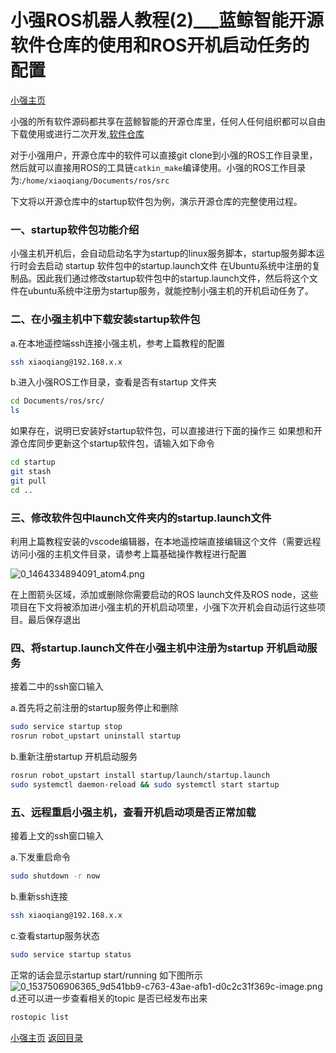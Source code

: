 # 小强ROS机器人教程(2)___蓝鲸智能开源软件仓库的使用和ROS开机启动任务的配置<br>
[小强主页](https://www.bwbot.org/products/xiaoqiang-4-pro)

小强的所有软件源码都共享在蓝鲸智能的开源仓库里，任何人任何组织都可以自由下载使用或进行二次开发,[软件仓库](https://github.com/BlueWhaleRobot)

对于小强用户，开源仓库中的软件可以直接git clone到小强的ROS工作目录里，然后就可以直接用ROS的工具链`catkin_make`编译使用。小强的ROS工作目录为:`/home/xiaoqiang/Documents/ros/src`

下文将以开源仓库中的startup软件包为例，演示开源仓库的完整使用过程。

### 一、startup软件包功能介绍

小强主机开机后，会自动启动名字为startup的linux服务脚本，startup服务脚本运行时会去启动 startup 软件包中的startup.launch文件 在Ubuntu系统中注册的复制品。因此我们通过修改startup软件包中的startup.launch文件，然后将这个文件在ubuntu系统中注册为startup服务，就能控制小强主机的开机启动任务了。

### 二、在小强主机中下载安装startup软件包

a.在本地遥控端ssh连接小强主机，参考上篇教程的配置

```bash
ssh xiaoqiang@192.168.x.x
```

b.进入小强ROS工作目录，查看是否有startup 文件夹

```bash
cd Documents/ros/src/
ls
```

如果存在，说明已安装好startup软件包，可以直接进行下面的操作三
如果想和开源仓库同步更新这个startup软件包，请输入如下命令

```bash
cd startup
git stash
git pull
cd ..
```

### 三、修改软件包中launch文件夹内的startup.launch文件

利用上篇教程安装的vscode编辑器，在本地遥控端直接编辑这个文件（需要远程访问小强的主机文件目录，请参考上篇基础操作教程进行配置

![0_1464334894091_atom4.png](http://community.bwbot.org/uploads/files/1464334914208-atom4.png)

在上图箭头区域，添加或删除你需要启动的ROS launch文件及ROS node，这些项目在下文将被添加进小强主机的开机启动项里，小强下次开机会自动运行这些项目。最后保存退出

### 四、将startup.launch文件在小强主机中注册为startup 开机启动服务

接着二中的ssh窗口输入

a.首先将之前注册的startup服务停止和删除

```bash
sudo service startup stop
rosrun robot_upstart uninstall startup
```

b.重新注册startup 开机启动服务

```bash
rosrun robot_upstart install startup/launch/startup.launch
sudo systemctl daemon-reload && sudo systemctl start startup
```

### 五、远程重启小强主机，查看开机启动项是否正常加载

接着上文的ssh窗口输入

a.下发重启命令

```bash
sudo shutdown -r now
```

b.重新ssh连接

```bash
ssh xiaoqiang@192.168.x.x
```

c.查看startup服务状态

```bash
sudo service startup status
```

正常的话会显示startup start/running 如下图所示
![0_1537506906365_9d541bb9-c763-43ae-afb1-d0c2c31f369c-image.png](http://community.bwbot.org/assets/uploads/files/1537506907540-9d541bb9-c763-43ae-afb1-d0c2c31f369c-image.png) 
d.还可以进一步查看相关的topic 是否已经发布出来

```bash
rostopic list
```

[小强主页](https://www.bwbot.org/products/xiaoqiang-4-pro)
[返回目录](https://community.bwbot.org/topic/110)
